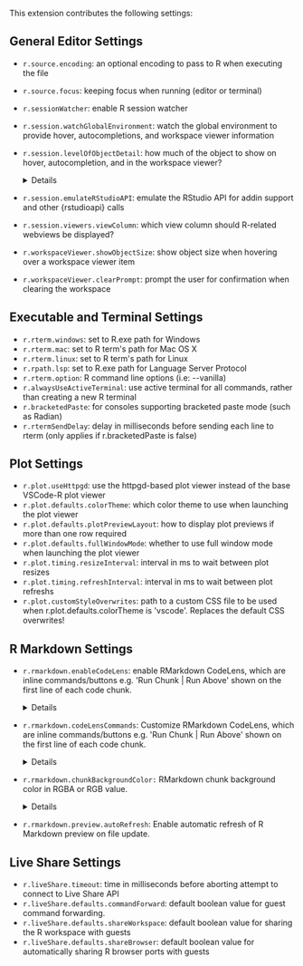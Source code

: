 This extension contributes the following settings:

## General Editor Settings

* `r.source.encoding`: an optional encoding to pass to R when executing the file
* `r.source.focus`: keeping focus when running (editor or terminal)
* `r.sessionWatcher`: enable R session watcher 
* `r.session.watchGlobalEnvironment`: watch the global environment to provide hover, autocompletions, and workspace viewer information
* `r.session.levelOfObjectDetail`: how much of the object to show on hover, autocompletion, and in the workspace viewer?
  <details>
    <summary>Details</summary>
  Available options:

  * `minimal`: display literal values and object types only
  * `detailed`: display list content, data frame column values, and example values

  </details>
* `r.session.emulateRStudioAPI`: emulate the RStudio API for addin support and other {rstudioapi} calls
* `r.session.viewers.viewColumn`: which view column should R-related webviews be displayed?
* `r.workspaceViewer.showObjectSize`: show object size when hovering over a workspace viewer item
* `r.workspaceViewer.clearPrompt`: prompt the user for confirmation when clearing the workspace

## Executable and Terminal Settings

* `r.rterm.windows`: set to R.exe path for Windows
* `r.rterm.mac`: set to R term's path for Mac OS X
* `r.rterm.linux`: set to R term's path for Linux
* `r.rpath.lsp`: set to R.exe path for Language Server Protocol
* `r.rterm.option`: R command line options (i.e: --vanilla)
* `r.alwaysUseActiveTerminal`: use active terminal for all commands, rather than creating a new R terminal
* `r.bracketedPaste`: for consoles supporting bracketed paste mode (such as Radian)
* `r.rtermSendDelay`: delay in milliseconds before sending each line to rterm (only applies if r.bracketedPaste is false)

## Plot Settings

* `r.plot.useHttpgd`: use the httpgd-based plot viewer instead of the base VSCode-R plot viewer
* `r.plot.defaults.colorTheme`: which color theme to use when launching the plot viewer
* `r.plot.defaults.plotPreviewLayout`: how to display plot previews if more than one row required
* `r.plot.defaults.fullWindowMode`: whether to use full window mode when launching the plot viewer
* `r.plot.timing.resizeInterval`: interval in ms to wait between plot resizes
* `r.plot.timing.refreshInterval`: interval in ms to wait between plot refreshs
* `r.plot.customStyleOverwrites`: path to a custom CSS file to be used when r.plot.defaults.colorTheme is 'vscode'. Replaces the default CSS overwrites!

## R Markdown Settings

* `r.rmarkdown.enableCodeLens`: enable RMarkdown CodeLens, which are inline commands/buttons e.g. 'Run Chunk | Run Above' shown on the first line of each code chunk.
  <details>
    <summary>Details</summary>

  * Click the buttons to run commands.
  * Hover on the buttons to show tooltips.
  * CodeLens commands are customizable via settings UI (Rmarkdown: Code Lens commands) or settings.json `r.rmarkdown.codeLensCommands`
  </details>
* `r.rmarkdown.codeLensCommands`: Customize RMarkdown CodeLens, which are inline commands/buttons e.g. 'Run Chunk | Run Above' shown on the first line of each code chunk.
  <details>
    <summary>Details</summary>
    Available commands:

  * `r.selectCurrentChunk`
  * `r.runCurrentChunk`
  * `r.runAboveChunks`
  * `r.runCurrentAndBelowChunks`
  * `r.runBelowChunks`
  * `r.runAllChunks`
  * `r.runPreviousChunk`
  * `r.runNextChunk`
  * `r.goToPreviousChunk`
  * `r.goToNextChunk`
    <br>

    Customize both the commands AND its orders (that is, CodeLens respect user-specified orders). Default commands:
  * `r.runCurrentChunk`
  * `r.runAboveChunks`
  * `<Add item...>`
  </details>
* `r.rmarkdown.chunkBackgroundColor:` RMarkdown chunk background color in RGBA or RGB value.
  <details>
    <summary>Details</summary>
    Defaults to rgba(128, 128, 128, 0.1). Leave it empty to disable it (use default editor background color). Reload VS Code after changing settings. Learn how to set colors: https://www.w3schools.com/css/css_colors_rgb.asp
    <br><br>

    Examples for syntax `rgba(<red>, <green>, <blue>, <alpha>)`:
  * `rgba(128, 128, 128, 0.1)`
  * `rgba(128, 128, 128, 0.3)`
  * `rgba(255, 165, 0, 0.1)`
  </details>
* `r.rmarkdown.preview.autoRefresh`: Enable automatic refresh of R Markdown preview on file update.

## Live Share Settings

* `r.liveShare.timeout`: time in milliseconds before aborting attempt to connect to Live Share API
* `r.liveShare.defaults.commandForward`: default boolean value for guest command forwarding.
* `r.liveShare.defaults.shareWorkspace`: default boolean value for sharing the R workspace with guests
* `r.liveShare.defaults.shareBrowser`: default boolean value for automatically sharing R browser ports with guests